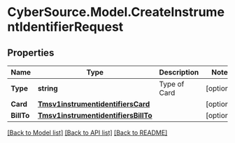 # CyberSource.Model.CreateInstrumentIdentifierRequest
## Properties

Name | Type | Description | Notes
------------ | ------------- | ------------- | -------------
**Type** | **string** | Type of Card | [optional] 
**Card** | [**Tmsv1instrumentidentifiersCard**](Tmsv1instrumentidentifiersCard.md) |  | [optional] 
**BillTo** | [**Tmsv1instrumentidentifiersBillTo**](Tmsv1instrumentidentifiersBillTo.md) |  | [optional] 

[[Back to Model list]](../README.md#documentation-for-models) [[Back to API list]](../README.md#documentation-for-api-endpoints) [[Back to README]](../README.md)

